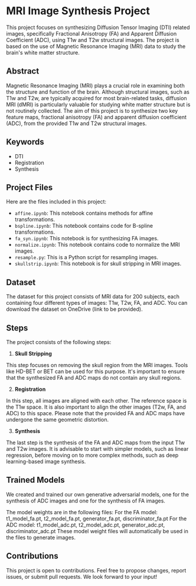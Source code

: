 # MRI Image Synthesis Project

This project focuses on synthesizing Diffusion Tensor Imaging (DTI) related images, specifically Fractional Anisotropy (FA) and Apparent Diffusion Coefficient (ADC), using T1w and T2w structural images. The project is based on the use of Magnetic Resonance Imaging (MRI) data to study the brain's white matter structure.

## Abstract

Magnetic Resonance Imaging (MRI) plays a crucial role in examining both the structure and function of the brain. Although structural images, such as T1w and T2w, are typically acquired for most brain-related tasks, diffusion MRI (dMRI) is particularly valuable for studying white matter structure but is not routinely collected. The aim of this project is to synthesize two key feature maps, fractional anisotropy (FA) and apparent diffusion coefficient (ADC), from the provided T1w and T2w structural images.

## Keywords

* DTI
* Registration
* Synthesis

## Project Files

Here are the files included in this project:

* `affine.ipynb`: This notebook contains methods for affine transformations.
* `bspline.ipynb`: This notebook contains code for B-spline transformations.
* `fa_syn.ipynb`: This notebook is for synthesizing FA images.
* `normalize.ipynb`: This notebook contains code to normalize the MRI images.
* `resample.py`: This is a Python script for resampling images.
* `skullstrip.ipynb`: This notebook is for skull stripping in MRI images.

## Dataset

The dataset for this project consists of MRI data for 200 subjects, each containing four different types of images: T1w, T2w, FA, and ADC. You can download the dataset on OneDrive (link to be provided).

## Steps

The project consists of the following steps:

1. **Skull Stripping**

This step focuses on removing the skull region from the MRI images. Tools like HD-BET or BET can be used for this purpose. It's important to ensure that the synthesized FA and ADC maps do not contain any skull regions.

2. **Registration**

In this step, all images are aligned with each other. The reference space is the T1w space. It is also important to align the other images (T2w, FA, and ADC) to this space. Please note that the provided FA and ADC maps have undergone the same geometric distortion.

3. **Synthesis**

The last step is the synthesis of the FA and ADC maps from the input T1w and T2w images. It is advisable to start with simpler models, such as linear regression, before moving on to more complex methods, such as deep learning-based image synthesis.

## Trained Models
We created and trained our own generative adversarial models, one for the synthesis of ADC images and one for the synthesis of FA images.

The model weights are in the following files: For the FA model: t1_model_fa.pt, t2_model_fa.pt, generator_fa.pt, discriminator_fa.pt For the ADC model: t1_model_adc.pt, t2_model_adc.pt, generator_adc.pt, discriminator_adc.pt These model weight files will automatically be used in the files to generate images.

## Contributions

This project is open to contributions. Feel free to propose changes, report issues, or submit pull requests. We look forward to your input!


